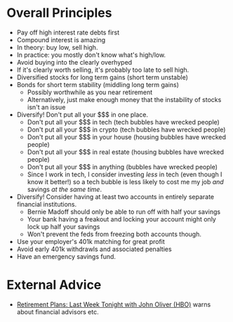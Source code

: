 # Overall Principles

*   Pay off high interest rate debts first
*   Compound interest is amazing
*   In theory: buy low, sell high.
   *   In practice: you mostly don't know what's high/low.
   *   Avoid buying into the clearly overhyped
   *   If it's clearly worth selling, it's probably too late to sell high.
*   Diversified stocks for long term gains (short term unstable)
*   Bonds for short term stability (middling long term gains)
    *   Possibly worthwhile as you near retirement
    *   Alternatively, just make enough money that the instability of stocks isn't an issue
*   Diversify!  Don't put all your $$$ in one place.
    *   Don't put all your $$$ in tech          (tech bubbles have wrecked people)
    *   Don't put all your $$$ in crypto        (tech bubbles have wrecked people)
    *   Don't put all your $$$ in your house    (housing bubbles have wrecked people)
    *   Don't put all your $$$ in real estate   (housing bubbles have wrecked people)
    *   Don't put all your $$$ in anything      (bubbles have wrecked people)
    *   Since I work in tech, I consider investing *less* in tech (even though I know it better!)
        so a tech bubble is less likely to cost me my job *and* savings *at the same time*.
*   Diversify!  Consider having at least two accounts in entirely separate financial institutions.
    *   Bernie Madoff should only be able to run off with half your savings
    *   Your bank having a freakout and locking your account might only lock up half your savings
    *   Won't prevent the feds from freezing both accounts though.
*   Use your employer's 401k matching for great profit
*   Avoid early 401k withdrawls and associated penalties
*   Have an emergency savings fund.



# External Advice

*   [Retirement Plans: Last Week Tonight with John Oliver (HBO)](https://www.youtube.com/watch?v=gvZSpET11ZY)
    warns about financial advisors etc.
